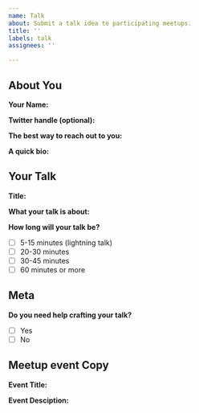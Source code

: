```yaml
---
name: Talk
about: Submit a talk idea to participating meetups.
title: ''
labels: talk
assignees: ''

---
```


## About You

**Your Name:**

**Twitter handle (optional):** 

**The best way to reach out to you:**

**A quick bio:**

## Your Talk

**Title:**

**What your talk is about:**


**How long will your talk be?**
- [ ] 5-15 minutes (lightning talk)
- [ ] 20-30 minutes
- [ ] 30-45 minutes
- [ ] 60 minutes or more

## Meta

**Do you need help crafting your talk?**
- [ ] Yes
- [ ] No

## Meetup event Copy
**Event Title:**   
  
**Event Desciption:**  
